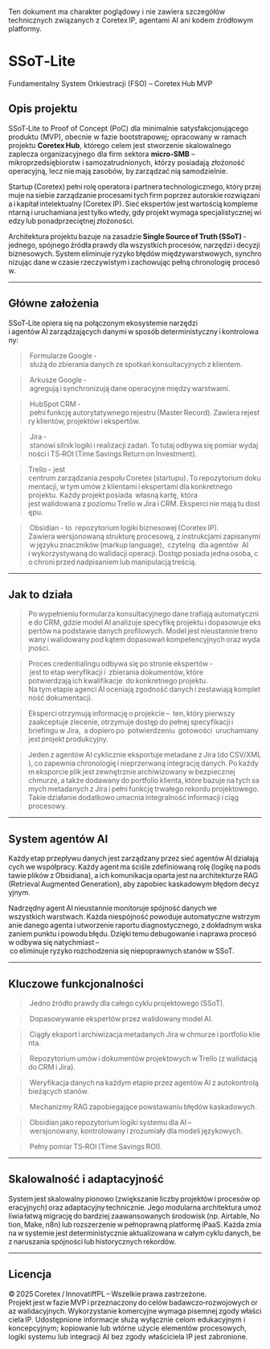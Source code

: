 Ten dokument ma charakter poglądowy i nie zawiera szczegółów technicznych związanych z Coretex IP, agentami AI ani kodem źródłowym platformy.

# SSoT‑Lite  
Fundamentalny System Orkiestracji (FSO) – Coretex Hub MVP  

## Opis projektu  

SSoT‑Lite to Proof of Concept (PoC) dla minimalnie satysfakcjonującego produktu (MVP), obecnie w fazie bootstrapowej; opracowany w ramach projektu **Coretex Hub**, którego celem jest stworzenie skalowalnego zaplecza organizacyjnego dla firm sektora **micro‑SMB** – mikroprzedsiębiorstw i samozatrudnionych, którzy posiadają złożoność operacyjną, lecz nie mają zasobów, by zarządzać nią samodzielnie.  

Startup (Coretex) pełni rolę operatora i partnera technologicznego, który przejmuje na siebie zarządzanie procesami tych firm poprzez autorskie rozwiązania i kapitał intelektualny (Coretex IP). Sieć ekspertów jest wartością komplementarną i uruchamiana jest tylko wtedy, gdy projekt wymaga specjalistycznej wiedzy lub ponadprzeciętnej złożoności.  

Architektura projektu bazuje na zasadzie **Single Source of Truth (SSoT)** - jednego, spójnego źródła prawdy dla wszystkich procesów, narzędzi i decyzji biznesowych. System eliminuje ryzyko błędów międzywarstwowych, synchronizując dane w czasie rzeczywistym i zachowując pełną chronologię procesów.  

***

## Główne założenia  

SSoT‑Lite opiera się na połączonym ekosystemie narzędzi i agentów AI zarządzających danymi w sposób deterministyczny i kontrolowany:  

> Formularze Google - służą do zbierania danych ze spotkań konsultacyjnych z klientem.

> Arkusze Google - agregują i synchronizują dane operacyjne między warstwami.

> HubSpot CRM - pełni funkcję autorytatywnego rejestru (Master Record). Zawiera rejestry klientów, projektów i ekspertów.

> Jira - stanowi silnik logiki i realizacji zadań. To tutaj odbywa się pomiar wydajności i TS‑ROI (Time Savings Return on Investment).

> Trello - jest  centrum zarządzania zespołu Coretex (startupu). To repozytorium dokumentacji, w tym umów z klientami i ekspertami dla konkretnego  projektu. Każdy projekt posiada  własną kartę, która  jest walidowana z poziomu Trello w Jira i CRM. Eksperci nie mają tu dostępu.

> Obsidian - to  repozytorium logiki biznesowej (Coretex IP).  Zawiera wersjonowaną strukturę procesową, z instrukcjami zapisanymi  w języku znaczników (markup language),  czytelną  dla agentów  AI  i wykorzystywaną do walidacji operacji. Dostęp posiada jedna osoba, co chroni przed nadpisaniem lub manipulacją treścią.

***

## Jak to działa  

>Po wypełnieniu formularza konsultacyjnego dane trafiają automatycznie do CRM, gdzie model AI analizuje specyfikę projektu i dopasowuje ekspertów na podstawie danych profilowych. Model jest nieustannie trenowany i walidowany pod kątem dopasowań kompetencyjnych oraz wydajności.

> Proces credentialingu odbywa się po stronie ekspertów - jest to etap weryfikacji i  zbierania dokumentów, które  potwierdzają ich kwalifikacje  do konkretnego projektu. Na tym etapie agenci AI oceniają zgodność danych i zestawiają kompletność dokumentacji.  

> Eksperci otrzymują informację o projekcie –  ten, który pierwszy  zaakceptuje zlecenie, otrzymuje dostęp do pełnej specyfikacji i  briefingu w Jira,  a dopiero po  potwierdzeniu  gotowości  uruchamiany  jest projekt produkcyjny.  

>Jeden z agentów AI cyklicznie eksportuje metadane z Jira (do CSV/XML), co zapewnia chronologię i nieprzerwaną integrację danych. Po każdym eksporcie plik jest zewnętrznie archiwizowany w bezpiecznej chmurze, a także dodawany do portfolio klienta, które bazuje na tych samych metadanych z Jira i pełni funkcję trwałego rekordu projektowego. Takie działanie dodatkowo umacnia integralność informacji i ciąg procesowy.  

***

## System agentów AI

Każdy etap przepływu danych jest zarządzany przez sieć agentów AI działających we współpracy. Każdy agent ma ściśle zdefiniowaną rolę (logikę na podstawie plików z Obsidiana), a ich komunikacja oparta jest na architekturze RAG (Retrieval Augmented Generation), aby zapobiec kaskadowym błędom decyzyjnym.  

Nadrzędny agent AI nieustannie monitoruje spójność danych we wszystkich warstwach. Każda niespójność powoduje automatyczne wstrzymanie danego agenta i utworzenie raportu diagnostycznego, z dokładnym wskazaniem punktu i powodu błędu. Dzięki temu debugowanie i naprawa procesów odbywa się natychmiast – co eliminuje ryzyko rozchodzenia się niepoprawnych stanów w SSoT.  

***

## Kluczowe funkcjonalności

> Jedno źródło prawdy dla całego cyklu projektowego (SSoT).

> Dopasowywanie ekspertów przez walidowany model AI.

> Ciągły eksport i archiwizacja metadanych Jira w chmurze i portfolio klienta.

> Repozytorium umów i dokumentów projektowych w Trello (z walidacją do CRM i Jira).
 
> Weryfikacja danych na każdym etapie przez agentów AI z autokontrolą bieżących stanów.

> Mechanizmy RAG zapobiegające powstawaniu błędów kaskadowych.

> Obsidian jako repozytorium logiki systemu dla AI – wersjonowany, kontrolowany i zrozumiały dla modeli językowych.

> Pełny pomiar TS‑ROI (Time Savings ROI).

***

## Skalowalność i adaptacyjność

System jest skalowalny pionowo (zwiększanie liczby projektów i procesów operacyjnych) oraz adaptacyjny technicznie. Jego modularna architektura umożliwia łatwą migrację do bardziej zaawansowanych środowisk (np. Airtable, Notion, Make, n8n) lub rozszerzenie w pełnoprawną platformę iPaaS. Każda zmiana w systemie jest deterministycznie aktualizowana w całym cyklu danych, bez naruszania spójności lub historycznych rekordów.  

***

## Licencja

© 2025 Coretex / InnovatiffPL – Wszelkie prawa zastrzeżone.  
Projekt jest w fazie MVP i przeznaczony do celów badawczo‑rozwojowych oraz walidacyjnych. Wykorzystanie komercyjne wymaga pisemnej zgody właściciela IP.
Udostępnione informacje służą wyłącznie celom edukacyjnym i koncepcyjnym; kopiowanie lub wtórne użycie elementów procesowych, logiki systemu lub integracji AI bez zgody właściciela IP jest zabronione.
